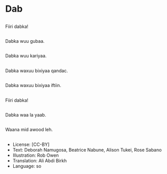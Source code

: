 # Dab

##
Fiiri dabka!

##
Dabka wuu gubaa.

##
Dabka wuu kariyaa.

##
Dabka waxuu bixiyaa qandac.

##
Dabka waxuu bixiyaa iftiin.

##
Fiiri dabka!

##
Dabka waa la yaab.

##
Waana mid awood leh.

##
* License: [CC-BY]
* Text: Deborah Namugosa, Beatrice Nabune, Alison Tukei, Rose Sabano
* Illustration: Rob Owen
* Translation: Ali Abdi Birkh
* Language: so
